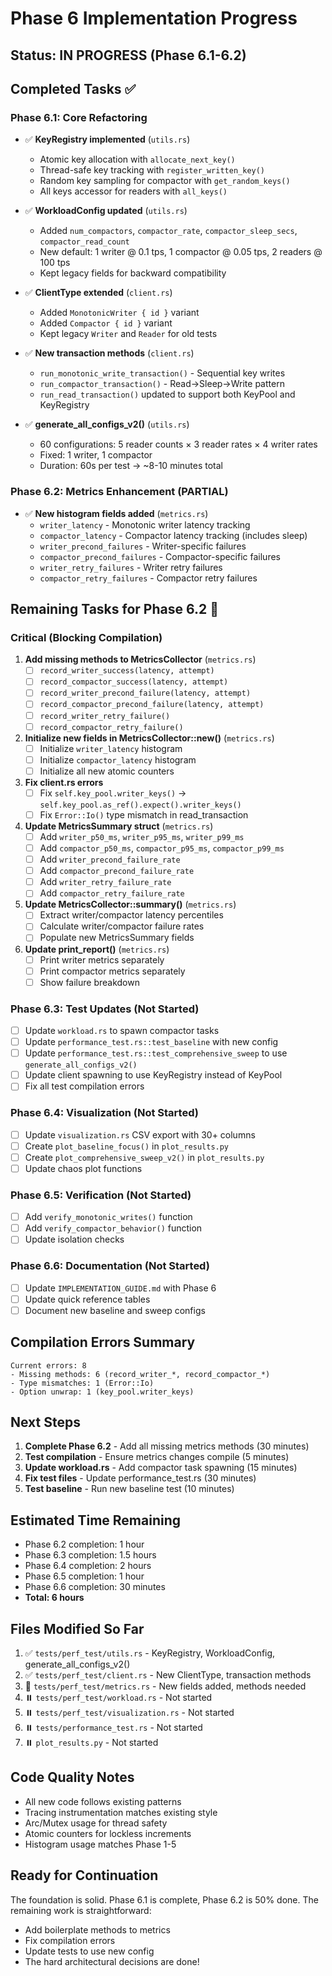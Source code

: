 # Phase 6 Implementation Progress

## Status: IN PROGRESS (Phase 6.1-6.2)

## Completed Tasks ✅

### Phase 6.1: Core Refactoring
- ✅ **KeyRegistry implemented** (`utils.rs`)
  - Atomic key allocation with `allocate_next_key()`
  - Thread-safe key tracking with `register_written_key()`
  - Random key sampling for compactor with `get_random_keys()`
  - All keys accessor for readers with `all_keys()`

- ✅ **WorkloadConfig updated** (`utils.rs`)
  - Added `num_compactors`, `compactor_rate`, `compactor_sleep_secs`, `compactor_read_count`
  - New default: 1 writer @ 0.1 tps, 1 compactor @ 0.05 tps, 2 readers @ 100 tps
  - Kept legacy fields for backward compatibility

- ✅ **ClientType extended** (`client.rs`)
  - Added `MonotonicWriter { id }` variant
  - Added `Compactor { id }` variant
  - Kept legacy `Writer` and `Reader` for old tests

- ✅ **New transaction methods** (`client.rs`)
  - `run_monotonic_write_transaction()` - Sequential key writes
  - `run_compactor_transaction()` - Read→Sleep→Write pattern
  - `run_read_transaction()` updated to support both KeyPool and KeyRegistry

- ✅ **generate_all_configs_v2()** (`utils.rs`)
  - 60 configurations: 5 reader counts × 3 reader rates × 4 writer rates
  - Fixed: 1 writer, 1 compactor
  - Duration: 60s per test → ~8-10 minutes total

### Phase 6.2: Metrics Enhancement (PARTIAL)
- ✅ **New histogram fields added** (`metrics.rs`)
  - `writer_latency` - Monotonic writer latency tracking
  - `compactor_latency` - Compactor latency tracking (includes sleep)
  - `writer_precond_failures` - Writer-specific failures
  - `compactor_precond_failures` - Compactor-specific failures
  - `writer_retry_failures` - Writer retry failures
  - `compactor_retry_failures` - Compactor retry failures

## Remaining Tasks for Phase 6.2 🚧

### Critical (Blocking Compilation)
1. **Add missing methods to MetricsCollector** (`metrics.rs`)
   - [ ] `record_writer_success(latency, attempt)`
   - [ ] `record_compactor_success(latency, attempt)`
   - [ ] `record_writer_precond_failure(latency, attempt)`
   - [ ] `record_compactor_precond_failure(latency, attempt)`
   - [ ] `record_writer_retry_failure()`
   - [ ] `record_compactor_retry_failure()`

2. **Initialize new fields in MetricsCollector::new()** (`metrics.rs`)
   - [ ] Initialize `writer_latency` histogram
   - [ ] Initialize `compactor_latency` histogram
   - [ ] Initialize all new atomic counters

3. **Fix client.rs errors**
   - [ ] Fix `self.key_pool.writer_keys()` → `self.key_pool.as_ref().expect().writer_keys()`
   - [ ] Fix `Error::Io()` type mismatch in read_transaction

4. **Update MetricsSummary struct** (`metrics.rs`)
   - [ ] Add `writer_p50_ms`, `writer_p95_ms`, `writer_p99_ms`
   - [ ] Add `compactor_p50_ms`, `compactor_p95_ms`, `compactor_p99_ms`
   - [ ] Add `writer_precond_failure_rate`
   - [ ] Add `compactor_precond_failure_rate`
   - [ ] Add `writer_retry_failure_rate`
   - [ ] Add `compactor_retry_failure_rate`

5. **Update MetricsCollector::summary()** (`metrics.rs`)
   - [ ] Extract writer/compactor latency percentiles
   - [ ] Calculate writer/compactor failure rates
   - [ ] Populate new MetricsSummary fields

6. **Update print_report()** (`metrics.rs`)
   - [ ] Print writer metrics separately
   - [ ] Print compactor metrics separately
   - [ ] Show failure breakdown

### Phase 6.3: Test Updates (Not Started)
- [ ] Update `workload.rs` to spawn compactor tasks
- [ ] Update `performance_test.rs::test_baseline` with new config
- [ ] Update `performance_test.rs::test_comprehensive_sweep` to use `generate_all_configs_v2()`
- [ ] Update client spawning to use KeyRegistry instead of KeyPool
- [ ] Fix all test compilation errors

### Phase 6.4: Visualization (Not Started)
- [ ] Update `visualization.rs` CSV export with 30+ columns
- [ ] Create `plot_baseline_focus()` in `plot_results.py`
- [ ] Create `plot_comprehensive_sweep_v2()` in `plot_results.py`
- [ ] Update chaos plot functions

### Phase 6.5: Verification (Not Started)
- [ ] Add `verify_monotonic_writes()` function
- [ ] Add `verify_compactor_behavior()` function
- [ ] Update isolation checks

### Phase 6.6: Documentation (Not Started)
- [ ] Update `IMPLEMENTATION_GUIDE.md` with Phase 6
- [ ] Update quick reference tables
- [ ] Document new baseline and sweep configs

## Compilation Errors Summary

```
Current errors: 8
- Missing methods: 6 (record_writer_*, record_compactor_*)
- Type mismatches: 1 (Error::Io)
- Option unwrap: 1 (key_pool.writer_keys)
```

## Next Steps

1. **Complete Phase 6.2** - Add all missing metrics methods (30 minutes)
2. **Test compilation** - Ensure metrics changes compile (5 minutes)
3. **Update workload.rs** - Add compactor task spawning (15 minutes)
4. **Fix test files** - Update performance_test.rs (30 minutes)
5. **Test baseline** - Run new baseline test (10 minutes)

## Estimated Time Remaining

- Phase 6.2 completion: 1 hour
- Phase 6.3 completion: 1.5 hours
- Phase 6.4 completion: 2 hours
- Phase 6.5 completion: 1 hour
- Phase 6.6 completion: 30 minutes
- **Total: 6 hours**

## Files Modified So Far

1. ✅ `tests/perf_test/utils.rs` - KeyRegistry, WorkloadConfig, generate_all_configs_v2()
2. ✅ `tests/perf_test/client.rs` - New ClientType, transaction methods
3. 🚧 `tests/perf_test/metrics.rs` - New fields added, methods needed
4. ⏸️ `tests/perf_test/workload.rs` - Not started
5. ⏸️ `tests/perf_test/visualization.rs` - Not started
6. ⏸️ `tests/performance_test.rs` - Not started
7. ⏸️ `plot_results.py` - Not started

## Code Quality Notes

- All new code follows existing patterns
- Tracing instrumentation matches existing style
- Arc/Mutex usage for thread safety
- Atomic counters for lockless increments
- Histogram usage matches Phase 1-5

## Ready for Continuation

The foundation is solid. Phase 6.1 is complete, Phase 6.2 is 50% done. The remaining work is straightforward:
- Add boilerplate methods to metrics
- Fix compilation errors
- Update tests to use new config
- The hard architectural decisions are done!
